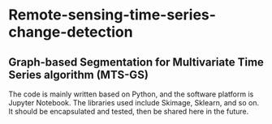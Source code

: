 # Remote-sensing-time-series-change-detection
## Graph-based Segmentation for Multivariate Time Series algorithm (MTS-GS)
The code is mainly written based on Python, and the software platform is Jupyter Notebook. The libraries used include Skimage, Sklearn, and so on. It should be encapsulated and tested, then be shared here in the future.
